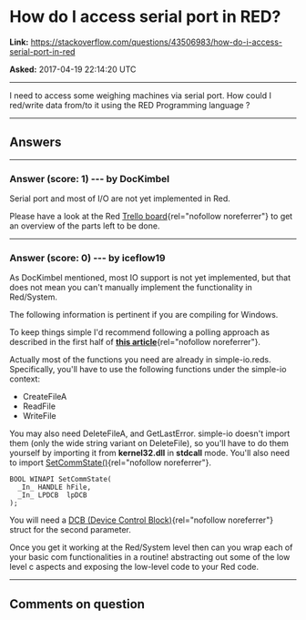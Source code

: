 # How do I access serial port in RED?

**Link:**
<https://stackoverflow.com/questions/43506983/how-do-i-access-serial-port-in-red>

**Asked:** 2017-04-19 22:14:20 UTC

------------------------------------------------------------------------

I need to access some weighing machines via serial port. How could I
red/write data from/to it using the RED Programming language ?

------------------------------------------------------------------------

## Answers

------------------------------------------------------------------------

### Answer (score: 1) --- by DocKimbel

Serial port and most of I/O are not yet implemented in Red.

Please have a look at the Red [Trello
board](https://trello.com/b/FlQ6pzdB/red-tasks-overview){rel="nofollow noreferrer"}
to get an overview of the parts left to be done.

------------------------------------------------------------------------

### Answer (score: 0) --- by iceflow19

As DocKimbel mentioned, most IO support is not yet implemented, but that
does not mean you can\'t manually implement the functionality in
Red/System.

The following information is pertinent if you are compiling for Windows.

To keep things simple I\'d recommend following a polling approach as
described in the first half of [**this
article**](http://www.codeguru.com/cpp/i-n/network/serialcommunications/article.php/c5425/Serial-Communication-in-Windows.htm){rel="nofollow noreferrer"}.

Actually most of the functions you need are already in simple-io.reds.
Specifically, you\'ll have to use the following functions under the
simple-io context:

-   CreateFileA
-   ReadFile
-   WriteFile

You may also need DeleteFileA, and GetLastError. simple-io doesn\'t
import them (only the wide string variant on DeleteFile), so you\'ll
have to do them yourself by importing it from **kernel32.dll** in
**stdcall** mode. You\'ll also need to import
[SetCommState()](https://msdn.microsoft.com/en-us/library/windows/desktop/aa363436(v=vs.85).aspx){rel="nofollow noreferrer"}.

    BOOL WINAPI SetCommState(
      _In_ HANDLE hFile,
      _In_ LPDCB  lpDCB
    );

You will need a [DCB (Device Control
Block)](https://msdn.microsoft.com/en-us/library/windows/desktop/aa363214(v=vs.85).aspx){rel="nofollow noreferrer"}
struct for the second parameter.

Once you get it working at the Red/System level then can you wrap each
of your basic com functionalities in a routine! abstracting out some of
the low level c aspects and exposing the low-level code to your Red
code.

------------------------------------------------------------------------

## Comments on question
